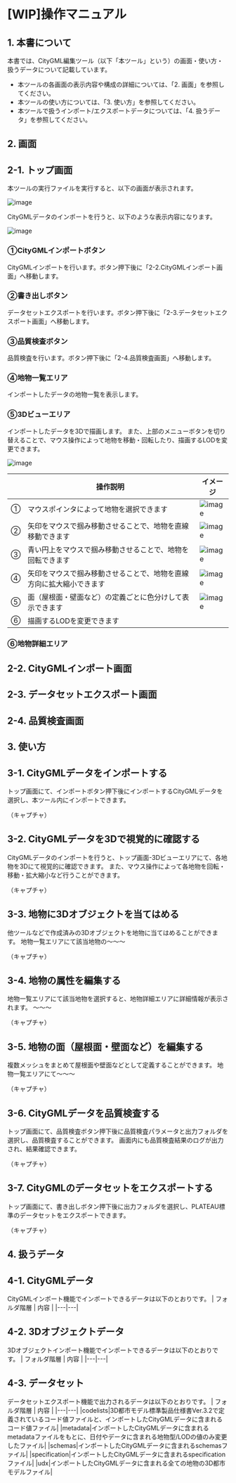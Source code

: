 # [WIP]操作マニュアル

## 1. 本書について
本書では、CityGML編集ツール（以下「本ツール」という）の画面・使い方・扱うデータについて記載しています。
- 本ツールの各画面の表示内容や構成の詳細については、「2. 画面」を参照してください。
- 本ツールの使い方については、「3. 使い方」を参照してください。
- 本ツールで扱うインポート/エクスポートデータについては、「4. 扱うデータ」を参照してください。

## 2. 画面

## 2-1. トップ画面
本ツールの実行ファイルを実行すると、以下の画面が表示されます。

![image](../resources/HowToUse/top_normal.png)


CityGMLデータのインポートを行うと、以下のような表示内容になります。

![image](../resources/HowToUse/top.png)


### ①CityGMLインポートボタン
CityGMLインポートを行います。ボタン押下後に「2-2.CityGMLインポート画面」へ移動します。
### ②書き出しボタン
データセットエクスポートを行います。ボタン押下後に「2-3.データセットエクスポート画面」へ移動します。
### ③品質検査ボタン
品質検査を行います。ボタン押下後に「2-4.品質検査画面」へ移動します。
### ④地物一覧エリア
インポートしたデータの地物一覧を表示します。
### ⑤3Dビューエリア
インポートしたデータを3Dで描画します。
また、上部のメニューボタンを切り替えることで、マウス操作によって地物を移動・回転したり、描画するLODを変更できます。

![image](../resources/HowToUse/panel.png)

||操作説明|イメージ|
|---|---|---|
|①|マウスポインタによって地物を選択できます|![image](../resources/HowToUse/panel①.png)|
|②|矢印をマウスで掴み移動させることで、地物を直線移動できます|![image](../resources/HowToUse/panel②.png)|
|③|青い円上をマウスで掴み移動させることで、地物を回転できます|![image](../resources/HowToUse/panel③.png)|
|④|矢印をマウスで掴み移動させることで、地物を直線方向に拡大縮小できます|![image](../resources/HowToUse/panel④.png)|
|⑤|面（屋根面・壁面など）の定義ごとに色分けして表示できます|![image](../resources/HowToUse/panel⑤.png)|
|⑥|描画するLODを変更できます||



### ⑥地物詳細エリア

## 2-2. CityGMLインポート画面

## 2-3. データセットエクスポート画面

## 2-4. 品質検査画面


## 3. 使い方

## 3-1. CityGMLデータをインポートする
トップ画面にて、インポートボタン押下後にインポートするCityGMLデータを選択し、本ツール内にインポートできます。

（キャプチャ）

## 3-2. CityGMLデータを3Dで視覚的に確認する
CityGMLデータのインポートを行うと、トップ画面-3Dビューエリアにて、各地物を3Dにて視覚的に確認できます。
また、マウス操作によって各地物を回転・移動・拡大縮小など行うことができます。

（キャプチャ）

## 3-3. 地物に3Dオブジェクトを当てはめる
他ツールなどで作成済みの3Dオブジェクトを地物に当てはめることができます。
地物一覧エリアにて該当地物の～～～

（キャプチャ）

## 3-4. 地物の属性を編集する
地物一覧エリアにて該当地物を選択すると、地物詳細エリアに詳細情報が表示されます。
～～～

（キャプチャ）

## 3-5. 地物の面（屋根面・壁面など）を編集する
複数メッシュをまとめて屋根面や壁面などとして定義することができます。
地物一覧エリアにて～～～

（キャプチャ）

## 3-6. CityGMLデータを品質検査する
トップ画面にて、品質検査ボタン押下後に品質検査パラメータと出力フォルダを選択し、品質検査することができます。
画面内にも品質検査結果のログが出力され、結果確認できます。

（キャプチャ）

## 3-7. CityGMLのデータセットをエクスポートする
トップ画面にて、書き出しボタン押下後に出力フォルダを選択し、PLATEAU標準のデータセットをエクスポートできます。

（キャプチャ）

## 4. 扱うデータ
## 4-1. CityGMLデータ
CityGMLインポート機能でインポートできるデータは以下のとおりです。
| フォルダ階層 | 内容 |
|---|---|

## 4-2. 3Dオブジェクトデータ
3Dオブジェクトインポート機能でインポートできるデータは以下のとおりです。
| フォルダ階層 | 内容 |
|---|---|

## 4-3. データセット
データセットエクスポート機能で出力されるデータは以下のとおりです。
| フォルダ階層 | 内容 |
|---|---|
|codelists|3D都市モデル標準製品仕様書Ver.3.2で定義されているコード値ファイルと、インポートしたCityGMLデータに含まれるコード値ファイル|
|metadata|インポートしたCityGMLデータに含まれるmetadataファイルをもとに、日付やデータに含まれる地物型/LODの値のみ変更したファイル|
|schemas|インポートしたCityGMLデータに含まれるschemasファイル|
|specification|インポートしたCityGMLデータに含まれるspecificationファイル|
|udx|インポートしたCityGMLデータに含まれる全ての地物の3D都市モデルファイル|

